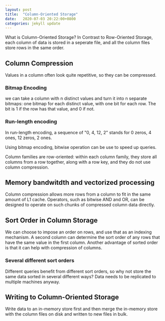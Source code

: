 ```yaml
---
layout: post
title:  "Column-Oriented Storage"
date:   2020-07-03 20:22:00+0800
categories: jekyll update
---
```

What is Column-Oriented Storage? In Contrast to Row-Oriented Storage, each column of data is stored in 
a seperate file, and all the column files store rows in the same order.

## Column Compression

Values in a column often look quite repetitive, so they can be compressed. 

### Bitmap Encoding

we can take a column with n distinct values and turn it into n separate bitmaps: one bitmap for each distinct value, with one bit for each row. The bit is 1 if the row has that value, and 0 if not.

### Run-length encoding

In run-length encoding, a sequence of "0, 4, 12, 2" stands for 0 zeros, 4 ones, 12 zeros, 2 ones.

Using bitmap encoding, bitwise operation can be use to speed up queries.

Column families are row-oriented: within each column family, they store all columns from a row 
together, along with a row key, and they do not use column compression.

## Memory bandwitdth and vectorized processing
Column compression allows more rows from a column to fit in the same amount of L1 cache. Operators, such as bitwise AND and OR, can be designed to operate on such chunks of compressed column data directly. 

## Sort Order in Column Storage

We can choose to impose an order on rows, and use that as an indexing mechanism. A second column can determine the sort order of any rows that have the same value in the first column. Another advantage of sorted 
order is that it can help with compression of columns. 
### Several different sort orders

Different queries benefit from different sort orders, so why not store the same data sorted in several different ways? Data needs to be replicated to multiple machines anyway.

## Writing to Column-Oriented Storage
Write data to an in-memory store first and then merge the in-memory store with the column files  on disk 
and written to new files in bulk.